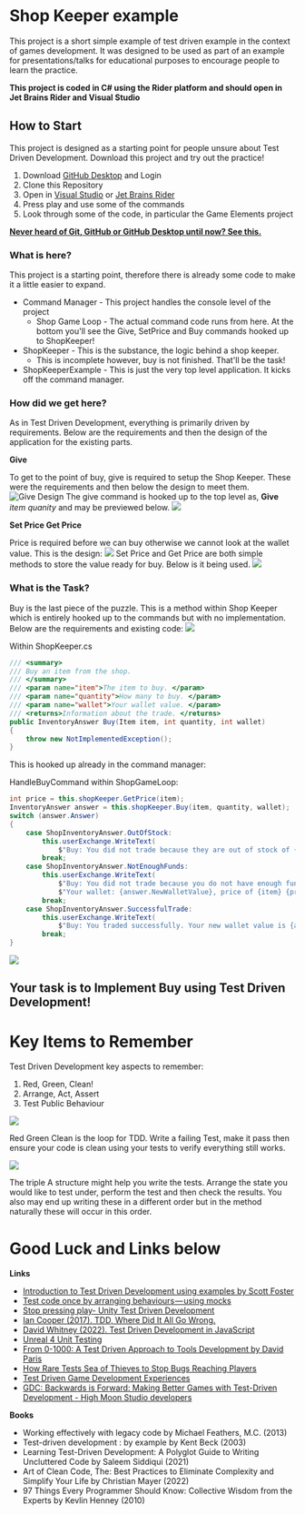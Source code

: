 # Shop Keeper example
This project is a short simple example of test driven example in the context of games development.
It was designed to be used as part of an example for presentations/talks for educational purposes to encourage people to learn the practice.

**This project is coded in C# using the Rider platform and should open in Jet Brains Rider and Visual Studio**
## How to Start
This project is designed as a starting point for people unsure about Test Driven Development. Download this project and try out the practice!
1. Download [GitHub Desktop](https://desktop.github.com/) and Login
2. Clone this Repository
3. Open in [Visual Studio](https://visualstudio.microsoft.com/) or [Jet Brains Rider](https://www.jetbrains.com/rider/)
4. Press play and use some of the commands
5. Look through some of the code, in particular the Game Elements project

**[Never heard of Git, GitHub or GitHub Desktop until now? See this.](https://blog.scottgarryfoster.com/easy-source-control-for-your-game-project-10af6f0331f2)** 

### What is here?
This project is a starting point, therefore there is already some code to make it a little easier to expand.
* Command Manager - This project handles the console level of the project
   * Shop Game Loop - The actual command code runs from here. At the bottom you'll see the Give, SetPrice and Buy commands hooked up to ShopKeeper!
* ShopKeeper - This is the substance, the logic behind a shop keeper.
   * This is incomplete however, buy is not finished. That'll be the task!
* ShopKeeperExample - This is just the very top level application. It kicks off the command manager.

### How did we get here?
As in Test Driven Development, everything is primarily driven by requirements. Below are the requirements and then the design of the application for the existing parts.

**Give**

To get to the point of buy, give is required to setup the Shop Keeper.
These were the requirements and then below the design to meet them.
![Give Design](https://github.com/ScottGarryFoster/EXAMPLE-ShopKeeperTDD/blob/main/ReadmeImages/GiveRequirements.png?raw=true)
The give command is hooked up to the top level as, **Give** *item* *quanity* and may be previewed below.
![](https://github.com/ScottGarryFoster/EXAMPLE-ShopKeeperTDD/blob/main/ReadmeImages/GiveCommandInUse.PNG?raw=true)

**Set Price Get Price**

Price is required before we can buy otherwise we cannot look at the wallet value. This is the design:
![](https://github.com/ScottGarryFoster/EXAMPLE-ShopKeeperTDD/blob/main/ReadmeImages/SetPriceRequirements.png?raw=true)
Set Price and Get Price are both simple methods to store the value ready for buy. Below is it being used.
![](https://github.com/ScottGarryFoster/EXAMPLE-ShopKeeperTDD/blob/main/ReadmeImages/PriceCommand.PNG?raw=true)
### What is the Task?
Buy is the last piece of the puzzle. This is a method within Shop Keeper which is entirely hooked up to the commands but with no implementation. Below are the requirements and existing code:
![](https://github.com/ScottGarryFoster/EXAMPLE-ShopKeeperTDD/blob/main/ReadmeImages/BuyRequirements.png?raw=true)

Within ShopKeeper.cs
```c#
/// <summary>  
/// Buy an item from the shop.  
/// </summary>  
/// <param name="item">The item to buy. </param>  
/// <param name="quantity">How many to buy. </param>  
/// <param name="wallet">Your wallet value. </param>  
/// <returns>Information about the trade. </returns>  
public InventoryAnswer Buy(Item item, int quantity, int wallet)  
{  
    throw new NotImplementedException();  
}
```
This is hooked up already in the command manager:

HandleBuyCommand within ShopGameLoop:
```c#
int price = this.shopKeeper.GetPrice(item);  
InventoryAnswer answer = this.shopKeeper.Buy(item, quantity, wallet);  
switch (answer.Answer)  
{  
    case ShopInventoryAnswer.OutOfStock:  
        this.userExchange.WriteText(  
            $"Buy: You did not trade because they are out of stock of {item}");  
        break;  
    case ShopInventoryAnswer.NotEnoughFunds:  
        this.userExchange.WriteText(  
            $"Buy: You did not trade because you do not have enough funds. " +  
            $"Your wallet: {answer.NewWalletValue}, price of {item} {price}.");  
        break;  
    case ShopInventoryAnswer.SuccessfulTrade:  
        this.userExchange.WriteText(  
            $"Buy: You traded successfully. Your new wallet value is {answer.NewWalletValue}.");  
        break;  
}
```
![](https://github.com/ScottGarryFoster/EXAMPLE-ShopKeeperTDD/blob/main/ReadmeImages/BuyCommand.PNG?raw=true)
## Your task is to Implement Buy using Test Driven Development!

# Key Items to Remember
Test Driven Development key aspects to remember:
1. Red, Green, Clean!
2. Arrange, Act, Assert
3. Test Public Behaviour

![](https://github.com/ScottGarryFoster/EXAMPLE-ShopKeeperTDD/blob/main/ReadmeImages/TDDFlow-OnWhite.drawio.png?raw=true)

Red Green Clean is the loop for TDD. Write a failing Test, make it pass then ensure your code is clean using your tests to verify everything still works.

![](https://github.com/ScottGarryFoster/EXAMPLE-ShopKeeperTDD/blob/main/ReadmeImages/ArrangeActAssert-OnWhite.drawio.png?raw=true)

The triple A structure might help you write the tests. Arrange the state you would like to test under, perform the test and then check the results. You also may end up writing these in a different order but in the method naturally these will occur in this order.

# Good Luck and Links below
**Links**
* [Introduction to Test Driven Development using examples by Scott Foster](https://blog.scottgarryfoster.com/introduction-to-test-driven-development-using-examples-372f3ea0b571)
* [Test code once by arranging behaviours — using mocks](https://blog.scottgarryfoster.com/test-code-once-by-arranging-behaviours-using-mocks-7416d647b992)
* [Stop pressing play- Unity Test Driven Development](https://blog.scottgarryfoster.com/stop-pressing-play-unity-test-driven-development-1e6ee4cde656)
* [Ian Cooper (2017). TDD, Where Did It All Go Wrong.](https://www.youtube.com/watch?v=EZ05e7EMOLM)
* [David Whitney (2022). Test Driven Development in JavaScript](https://www.youtube.com/watch?v=D7LKslgwxmQ)
* [Unreal 4 Unit Testing](https://benui.ca/unreal/unreal-testing-introduction)
* [From 0-1000: A Test Driven Approach to Tools Development by David Paris](https://www.gdcvault.com/play/1026631/Tools-Summit-From-0-1000)
* [How Rare Tests Sea of Thieves to Stop Bugs Reaching Players](https://www.youtube.com/watch?v=Bu4YV4be6IE)
* [Test Driven Game Development Experiences](https://www.gamedeveloper.com/programming/test-driven-game-development-experiences)
* [GDC: Backwards is Forward: Making Better Games with Test-Driven Development - High Moon Studio developers](https://www.gamedeveloper.com/programming/gdc-backwards-is-forward-making-better-games-with-test-driven-development)

**Books**
* Working effectively with legacy code by Michael Feathers, M.C. (2013)
* Test-driven development : by example by Kent Beck (2003)
* Learning Test-Driven Development: A Polyglot Guide to Writing Uncluttered Code by Saleem Siddiqui (2021)
* Art of Clean Code, The: Best Practices to Eliminate Complexity and Simplify Your Life by Christian Mayer (2022)
* 97 Things Every Programmer Should Know: Collective Wisdom from the Experts by Kevlin  Henney (2010)